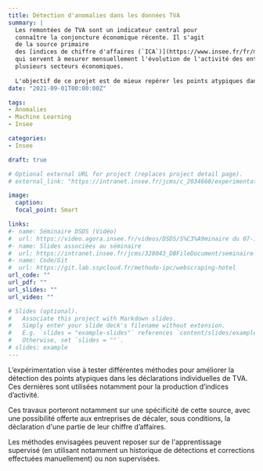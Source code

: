 ```yaml
---
title: Détection d'anomalies dans les données TVA 
summary: |
  Les remontées de TVA sont un indicateur central pour
  connaître la conjoncture économique récente. Il s'agit
  de la source primaire
  des [indices de chiffre d'affaires (`ICA`)](https://www.insee.fr/fr/metadonnees/definition/c2043)
  qui servent à mesurer mensuellement l'évolution de l'activité des entreprises dans
  plusieurs secteurs économiques. 
  
  L'objectif de ce projet est de mieux repérer les points atypiques dans les déclarations individuelles de TVA.
date: "2021-09-01T00:00:00Z"

tags:
- Anomalies
- Machine Learning
- Insee

categories:
- Insee

draft: true

# Optional external URL for project (replaces project detail page).
# external_link: "https://intranet.insee.fr/jcms/c_2034660/experimentations"

image:
  caption: 
  focal_point: Smart

links:
#- name: Séminaire DSDS (Vidéo)
#  url: https://video.agora.insee.fr/videos/DSDS/S%C3%A9minaire du 07-10-21.mp4
#- name: Slides associées au séminaire
#  url: https://intranet.insee.fr/jcms/328043_DBFileDocument/seminaire-dsds-20211006-diaporama-intervenants
#- name: Code/Git
#  url: https://git.lab.sspcloud.fr/methodo-ipc/webscraping-hotel
url_code: ""
url_pdf: ""
url_slides: ""
url_video: ""

# Slides (optional).
#   Associate this project with Markdown slides.
#   Simply enter your slide deck's filename without extension.
#   E.g. `slides = "example-slides"` references `content/slides/example-slides.md`.
#   Otherwise, set `slides = ""`.
# slides: example
---
```


L’expérimentation vise à tester différentes méthodes pour améliorer la détection des points atypiques dans les déclarations individuelles de TVA. 
Ces dernières sont utilisées notamment pour la production d’indices d’activité.

Ces travaux porteront notamment sur une spécificité de cette source, avec une possibilité offerte aux entreprises de décaler, sous conditions, la déclaration d'une partie de leur chiffre d’affaires.

Les méthodes envisagées peuvent reposer sur de l'apprentissage supervisé (en utilisant notamment un historique de détections et corrections effectuées manuellement) ou non supervisées.